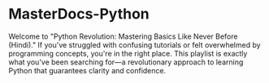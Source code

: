 # MasterDocs-Python
Welcome to "Python Revolution: Mastering Basics Like Never Before (Hindi)." If you've struggled with confusing tutorials or felt overwhelmed by programming concepts, you're in the right place. This playlist is exactly what you've been searching for—a revolutionary approach to learning Python that guarantees clarity and confidence.  
